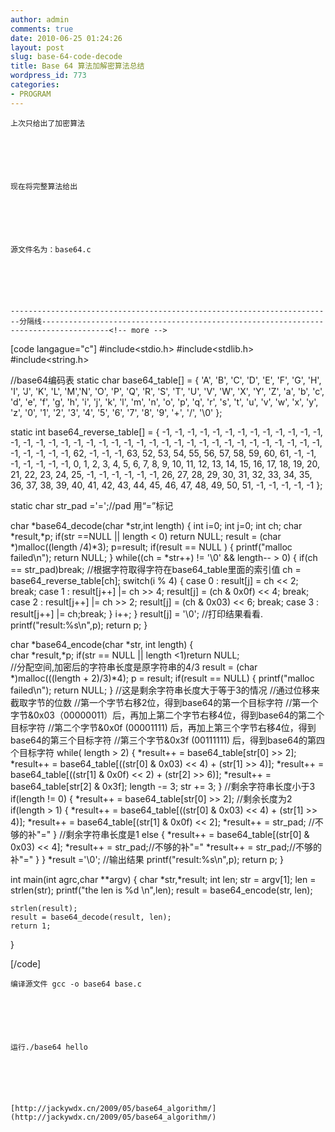 ```yaml
---
author: admin
comments: true
date: 2010-06-25 01:24:26
layout: post
slug: base-64-code-decode
title: Base 64 算法加解密算法总结
wordpress_id: 773
categories:
- PROGRAM
---
```



	上次只给出了加密算法






	现在将完整算法给出






	源文件名为：base64.c






	------------------------------------------------------------------------分隔线-------------------------------------------------------------------------------------<!-- more -->
[code langague="c"]
#include<stdio.h>
#include<stdlib.h>
#include<string.h>

//base64编码表
static char base64_table[] = {
	'A', 'B', 'C', 'D', 'E', 'F', 'G', 'H', 'I', 'J', 'K',
	'L', 'M','N', 'O', 'P', 'Q', 'R', 'S', 'T', 'U', 'V',
	'W', 'X', 'Y', 'Z', 'a', 'b', 'c', 'd', 'e', 'f', 'g',
	'h', 'i', 'j', 'k', 'l', 'm', 'n', 'o', 'p', 'q', 'r',
	's', 't', 'u', 'v', 'w', 'x', 'y', 'z', '0', '1', '2',
	'3', '4', '5', '6', '7', '8', '9', '+', '/', '\0'
};

static int base64_reverse_table[] = {
 -1, -1, -1, -1, -1, -1, -1, -1, -1, -1, -1, -1, -1, -1, -1, -1, 
 -1, -1, -1, -1, -1, -1, -1, -1, -1, -1, -1, -1, -1, -1, -1, -1,
 -1, -1, -1, -1, -1, -1, -1, -1, -1, -1, -1, 62, -1, -1, -1, 63,
 52, 53, 54, 55, 56, 57, 58, 59, 60, 61, -1, -1, -1, -1, -1, -1,
 -1,  0,  1,  2,  3,  4,  5,  6,  7,  8,  9, 10, 11, 12, 13, 14,
 15, 16, 17, 18, 19, 20, 21, 22, 23, 24, 25, -1, -1, -1, -1, -1,
 -1, 26, 27, 28, 29, 30, 31, 32, 33, 34, 35, 36, 37, 38, 39, 40,
 41, 42, 43, 44, 45, 46, 47, 48, 49, 50, 51, -1, -1, -1, -1, -1
};

static char str_pad ='=';//pad 用“=”标记

char *base64_decode(char *str,int length)
{
	int i=0;
	int	j=0;
	int ch;
	char *result,*p;
	if(str ==NULL || length < 0) return NULL;
	result = (char *)malloc((length /4)*3);
	p=result;
	if(result == NULL )
	{
		printf("malloc failed\n");
		return NULL;
	}
	while((ch = *str++) != '\0' && length-- > 0)
	{
		if(ch == str_pad)break;
		//根据字符取得字符在base64_table里面的索引值
		ch = base64_reverse_table[ch];
		switch(i % 4)
		{
		case 0 : result[j] = ch << 2; break;
		case 1 : result[j++] |= ch >> 4;
		         result[j] = (ch & 0x0f) << 4;
	         	 break;
    	case 2 : result[j++] |= ch >> 2;
				 result[j] = (ch & 0x03) << 6;
		         break;
		case 3 : result[j++] |= ch;break;
		}
		i++;
	}
	result[j] = '\0';
	//打印结果看看.
	printf("result:%s\n",p);
	return p;
}
	 
char *base64_encode(char *str, int length)
{  
    char *result,*p;
	if(str == NULL || length <1)return NULL;          
	//分配空间,加密后的字符串长度是原字符串的4/3
	result = (char *)malloc(((length + 2)/3)*4);
	p = result;
	if(result == NULL)
	{
	printf("malloc failed\n");
	return NULL;
	}
	//这是剩余字符串长度大于等于3的情况
	//通过位移来截取字节的位数
	//第一个字节右移2位，得到base64的第一个目标字符
	//第一个字节&0x03（00000011）后，再加上第二个字节右移4位，得到base64的第二个目标字符
	//第二个字节&0x0f (00001111) 后，再加上第三个字节右移4位，得到base64的第三个目标字符
	//第三个字节&0x3f (00111111) 后，得到base64的第四个目标字符
	while( length > 2)
	{
	*result++ = base64_table[str[0] >> 2];
	*result++ = base64_table[((str[0] & 0x03) << 4) + (str[1] >> 4)];
	*result++ = base64_table[((str[1] & 0x0f) << 2) + (str[2] >> 6)];
	*result++ = base64_table[str[2] & 0x3f];
	length -= 3;
	str += 3;
	}
	//剩余字符串长度小于3
	if(length != 0)
	{
	*result++ = base64_table[str[0] >> 2];
	//剩余长度为2
		if(length > 1)
		{
		*result++ = base64_table[((str[0] & 0x03) << 4) + (str[1] >> 4)];
		*result++ = base64_table[(str[1] & 0x0f) << 2];
		*result++ = str_pad; //不够的补"="
		}
		//剩余字符串长度是1
		else
		{
		*result++ = base64_table[(str[0] & 0x03) << 4];
		*result++ = str_pad;//不够的补"="
		*result++ = str_pad;//不够的补"="
		}
	}
	*result ='\0';
	//输出结果
	printf("result:%s\n",p);
	return p;
}

int main(int agrc,char **argv)
{
	char *str,*result;
	int len;
	str = argv[1];
	len  = strlen(str);
	printf("the len is %d \n",len);
	result = base64_encode(str, len);
	
	strlen(result);
	result = base64_decode(result, len);
	return 1;
}

[/code]






	 






	编译源文件 gcc -o base64 base.c






	运行./base64 hello






	[http://jackywdx.cn/2009/05/base64_algorithm/](http://jackywdx.cn/2009/05/base64_algorithm/) 




